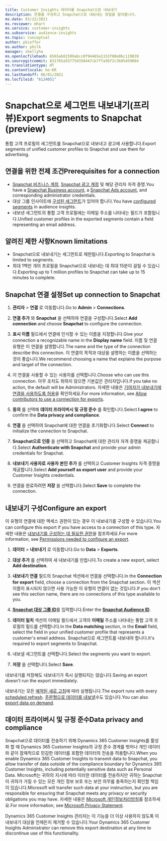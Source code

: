 ```yaml
---
title: Customer Insights 데이터를 Snapchat으로 내보내기
description: 연결을 구성하고 Snapchat으로 내보내는 방법을 알아봅니다.
ms.date: 03/22/2021
ms.reviewer: mhart
ms.service: customer-insights
ms.subservice: audience-insights
ms.topic: conceptual
author: pkieffer
ms.author: philk
manager: shellyha
ms.openlocfilehash: 6565ab81599abcc0f94465e1153f08e0bc119839
ms.sourcegitcommit: 831765a55775d358447cb7ffa56f2c3b85459084
ms.translationtype: HT
ms.contentlocale: ko-KR
ms.lasthandoff: 06/01/2021
ms.locfileid: "6124051"
---
```

# <a name="export-segments-to-snapchat-preview"></a><span data-ttu-id="d6299-103">Snapchat으로 세그먼트 내보내기(프리뷰)</span><span class="sxs-lookup"><span data-stu-id="d6299-103">Export segments to Snapchat (preview)</span></span>

<span data-ttu-id="d6299-104">통합 고객 프로필의 세그먼트를 Snapchat으로 내보내고 광고에 사용합니다.</span><span class="sxs-lookup"><span data-stu-id="d6299-104">Export segments of unified customer profiles to Snapchat and use them for advertising.</span></span> 

## <a name="prerequisites-for-a-connection"></a><span data-ttu-id="d6299-105">연결을 위한 전제 조건</span><span class="sxs-lookup"><span data-stu-id="d6299-105">Prerequisites for a connection</span></span>

-   <span data-ttu-id="d6299-106">[Snapchat 비즈니스 계정](https://business.snapchat.com/), [Snapchat 광고 계정](https://ads.snapchat.com/) 및 해당 관리자 자격 증명.</span><span class="sxs-lookup"><span data-stu-id="d6299-106">You have a [Snapchat Business account](https://business.snapchat.com/), a [Snapchat Ads account](https://ads.snapchat.com/), and corresponding administrator credentials.</span></span>
-   <span data-ttu-id="d6299-107">대상 그룹 인사이트에 [구성된 세그먼트](segments.md)가 있어야 합니다.</span><span class="sxs-lookup"><span data-stu-id="d6299-107">You have [configured segments](segments.md) in audience insights.</span></span>
-   <span data-ttu-id="d6299-108">내보낸 세그먼트의 통합 고객 프로필에는 이메일 주소를 나타내는 필드가 포함됩니다.</span><span class="sxs-lookup"><span data-stu-id="d6299-108">Unified customer profiles in the exported segments contain a field representing an email address.</span></span>

## <a name="known-limitations"></a><span data-ttu-id="d6299-109">알려진 제한 사항</span><span class="sxs-lookup"><span data-stu-id="d6299-109">Known limitations</span></span>

- <span data-ttu-id="d6299-110">Snapchat으로 내보내기는 세그먼트로 제한됩니다.</span><span class="sxs-lookup"><span data-stu-id="d6299-110">Exporting to Snapchat is limited to segments.</span></span>
- <span data-ttu-id="d6299-111">최대 1백만 개의 프로필을 Snapchat으로 내보내는 데 최대 15분이 걸릴 수 있습니다.</span><span class="sxs-lookup"><span data-stu-id="d6299-111">Exporting up to 1 million profiles to Snapchat can take up to 15 minutes to complete.</span></span> 

## <a name="set-up-connection-to-snapchat"></a><span data-ttu-id="d6299-112">Snapchat 연결 설정</span><span class="sxs-lookup"><span data-stu-id="d6299-112">Set up connection to Snapchat</span></span>

1. <span data-ttu-id="d6299-113">**관리자** > **연결** 로 이동합니다.</span><span class="sxs-lookup"><span data-stu-id="d6299-113">Go to **Admin** > **Connections**.</span></span>

1. <span data-ttu-id="d6299-114">**연결 추가** 와 **Snapchat** 을 선택하여 연결을 구성합니다.</span><span class="sxs-lookup"><span data-stu-id="d6299-114">Select **Add connection** and choose **Snapchat** to configure the connection.</span></span>

1. <span data-ttu-id="d6299-115">**표시 이름** 필드에서 연결에 인식할 수 있는 이름을 지정합니다.</span><span class="sxs-lookup"><span data-stu-id="d6299-115">Give your connection a recognizable name in the **Display name** field.</span></span> <span data-ttu-id="d6299-116">이름 및 연결 유형은 이 연결을 설명합니다.</span><span class="sxs-lookup"><span data-stu-id="d6299-116">The name and the type of the connection describe this connection.</span></span> <span data-ttu-id="d6299-117">이 연결의 목적과 대상을 설명하는 이름을 선택하는 것이 좋습니다.</span><span class="sxs-lookup"><span data-stu-id="d6299-117">We recommend choosing a name that explains the purpose and target of the connection.</span></span>

1. <span data-ttu-id="d6299-118">이 연결을 사용할 수 있는 사용자를 선택합니다.</span><span class="sxs-lookup"><span data-stu-id="d6299-118">Choose who can use this connection.</span></span> <span data-ttu-id="d6299-119">아무 조치도 취하지 않으면 기본값은 관리자입니다.</span><span class="sxs-lookup"><span data-stu-id="d6299-119">If you take no action, the default will be Administrators.</span></span> <span data-ttu-id="d6299-120">자세한 내용은 [기여자가 내보내기에 연결을 사용하도록 허용](connections.md#allow-contributors-to-use-a-connection-for-exports)을 확인하세요.</span><span class="sxs-lookup"><span data-stu-id="d6299-120">For more information, see [Allow contributors to use a connection for exports](connections.md#allow-contributors-to-use-a-connection-for-exports).</span></span>

1. <span data-ttu-id="d6299-121">**동의** 를 선택해 **데이터 프라이버시 및 규정 준수** 를 확인합니다.</span><span class="sxs-lookup"><span data-stu-id="d6299-121">Select **I agree** to confirm the **Data privacy and compliance**.</span></span>

1. <span data-ttu-id="d6299-122">**연결** 을 선택하여 Snapchat에 대한 연결을 초기화합니다.</span><span class="sxs-lookup"><span data-stu-id="d6299-122">Select **Connect** to initialize the connection to Snapchat.</span></span>

1. <span data-ttu-id="d6299-123">**Snapchat으로 인증** 을 선택하고 Snapchat에 대한 관리자 자격 증명을 제공합니다.</span><span class="sxs-lookup"><span data-stu-id="d6299-123">Select **Authenticate with Snapchat** and provide your admin credentials for Snapchat.</span></span> 

1. <span data-ttu-id="d6299-124">**내보내기 사용자로 사용자 본인 추가** 를 선택하고 Customer Insights 자격 증명을 제공합니다.</span><span class="sxs-lookup"><span data-stu-id="d6299-124">Select **Add yourself as export user** and provide your Customer Insights credentials.</span></span>

1. <span data-ttu-id="d6299-125">연결을 완료하려면 **저장** 을 선택합니다.</span><span class="sxs-lookup"><span data-stu-id="d6299-125">Select **Save** to complete the connection.</span></span>

## <a name="configure-an-export"></a><span data-ttu-id="d6299-126">내보내기 구성</span><span class="sxs-lookup"><span data-stu-id="d6299-126">Configure an export</span></span>

<span data-ttu-id="d6299-127">이 유형의 연결에 대한 액세스 권한이 있는 경우 이 내보내기를 구성할 수 있습니다.</span><span class="sxs-lookup"><span data-stu-id="d6299-127">You can configure this export if you have access to a connection of this type.</span></span> <span data-ttu-id="d6299-128">자세한 내용은 [내보내기를 구성하는 데 필요한 권한](export-destinations.md#set-up-a-new-export)을 참조하세요.</span><span class="sxs-lookup"><span data-stu-id="d6299-128">For more information, see [Permissions needed to configure an export](export-destinations.md#set-up-a-new-export).</span></span>

1. <span data-ttu-id="d6299-129">**데이터** > **내보내기** 로 이동합니다.</span><span class="sxs-lookup"><span data-stu-id="d6299-129">Go to **Data** > **Exports**.</span></span>

1. <span data-ttu-id="d6299-130">**대상 추가** 를 선택하여 새 내보내기를 만듭니다.</span><span class="sxs-lookup"><span data-stu-id="d6299-130">To create a new export, select **Add destination**.</span></span>

1. <span data-ttu-id="d6299-131">**내보내기 연결** 필드의 Snapchat 섹션에서 연결을 선택합니다.</span><span class="sxs-lookup"><span data-stu-id="d6299-131">In the **Connection for export** field, choose a connection from the Snapchat section.</span></span> <span data-ttu-id="d6299-132">이 섹션 이름이 표시되지 않으면 사용 가능한 이 유형의 연결이 없는 것입니다.</span><span class="sxs-lookup"><span data-stu-id="d6299-132">If you don't see this section name, there are no connections of this type available to you.</span></span>

1. <span data-ttu-id="d6299-133">[**Snapchat 대상 그룹 ID**](https://businesshelp.snapchat.com/s/article/custom-audiences)를 입력합니다.</span><span class="sxs-lookup"><span data-stu-id="d6299-133">Enter the [**Snapchat Audience ID**](https://businesshelp.snapchat.com/s/article/custom-audiences).</span></span>

1. <span data-ttu-id="d6299-134">**데이터 일치** 섹션의 이메일 필드에서 고객의 **이메일** 주소를 나타내는 통합 고객 프로필의 필드를 선택합니다.</span><span class="sxs-lookup"><span data-stu-id="d6299-134">In the **Data matching** section, in the **Email** field, select the field in your unified customer profile that represents a customer's email address.</span></span> <span data-ttu-id="d6299-135">Snapchat으로 세그먼트를 내보내야 합니다.</span><span class="sxs-lookup"><span data-stu-id="d6299-135">It's required to export segments to Snapchat.</span></span>

1. <span data-ttu-id="d6299-136">내보낼 세그먼트를 선택합니다.</span><span class="sxs-lookup"><span data-stu-id="d6299-136">Select the segments you want to export.</span></span> 

1. <span data-ttu-id="d6299-137">**저장** 을 선택합니다.</span><span class="sxs-lookup"><span data-stu-id="d6299-137">Select **Save**.</span></span>

<span data-ttu-id="d6299-138">내보내기를 저장해도 내보내기가 즉시 실행되지는 않습니다.</span><span class="sxs-lookup"><span data-stu-id="d6299-138">Saving an export doesn't run the export immediately.</span></span>

<span data-ttu-id="d6299-139">내보내기는 모든 [예약된 새로 고침](system.md#schedule-tab)에 따라 실행됩니다.</span><span class="sxs-lookup"><span data-stu-id="d6299-139">The export runs with every [scheduled refresh](system.md#schedule-tab).</span></span> <span data-ttu-id="d6299-140">[주문형으로 데이터를 내보낼](export-destinations.md#run-exports-on-demand)수도 있습니다.</span><span class="sxs-lookup"><span data-stu-id="d6299-140">You can also [export data on demand](export-destinations.md#run-exports-on-demand).</span></span> 


## <a name="data-privacy-and-compliance"></a><span data-ttu-id="d6299-141">데이터 프라이버시 및 규정 준수</span><span class="sxs-lookup"><span data-stu-id="d6299-141">Data privacy and compliance</span></span>

<span data-ttu-id="d6299-142">Snapchat으로 데이터를 전송하기 위해 Dynamics 365 Customer Insights를 활성화 할 때 Dynamics 365 Customer Insights의 규정 준수 경계를 벗어나 개인 데이터와 같이 잠재적으로 민감한 데이터를 포함한 데이터의 전송을 허용합니다.</span><span class="sxs-lookup"><span data-stu-id="d6299-142">When you enable Dynamics 365 Customer Insights to transmit data to Snapchat, you allow transfer of data outside of the compliance boundary for Dynamics 365 Customer Insights, including potentially sensitive data such as Personal Data.</span></span> <span data-ttu-id="d6299-143">Microsoft는 귀하의 지시에 따라 이러한 데이터를 전송하지만 귀하는 Snapchat이 귀하가 가질 수 있는 모든 개인 정보 보호 또는 보안 의무를 충족하는지 확인할 책임이 있습니다.</span><span class="sxs-lookup"><span data-stu-id="d6299-143">Microsoft will transfer such data at your instruction, but you are responsible for ensuring that Snapchat meets any privacy or security obligations you may have.</span></span> <span data-ttu-id="d6299-144">자세한 내용은 [Microsoft 개인정보처리방침](https://go.microsoft.com/fwlink/?linkid=396732)를 참조하세요.</span><span class="sxs-lookup"><span data-stu-id="d6299-144">For more information, see [Microsoft Privacy Statement](https://go.microsoft.com/fwlink/?linkid=396732).</span></span>

<span data-ttu-id="d6299-145">Dynamics 365 Customer Insights 관리자는 이 기능을 더 이상 사용하지 않도록 이 내보내기 대상을 언제든지 제거할 수 있습니다.</span><span class="sxs-lookup"><span data-stu-id="d6299-145">Your Dynamics 365 Customer Insights Administrator can remove this export destination at any time to discontinue use of this functionality.</span></span>
